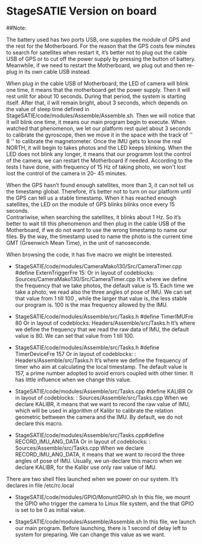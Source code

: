# StageSATIE Version  on board
##Note:

The battery used has two ports USB, one supplies the module of GPS and the rest for the Motherboard.
For the reason that the GPS costs few minutes to search for satellites  when restart it, it’s better not to plug out the cable USB of GPS or to cut off the power supply by pressing the button of battery.
Meanwhile, if we need to restart the  Motherboard, we  plug out  and then re-plug in its  own cable USB instead.

When plug in the cable USB of Motherboard, the LED of camera will blink one time, it means that the motherboard get the power supply. 
Then it will rest unlit for about 10 seconds. During that period, the system is starting itself.
After that, il will remain bright, about 3 seconds, which depends on the value of sleep time defined in StageSATIE/code/modules/Assemble/Assemble.sh.
Then we will notice that it will blink one time, it means our main program begin to execute.
When watched that phenomenon, we let our platform rest quiet about 3 seconds to calibrate the gyroscope,
then we move it in the space with the track of  '' 8 '' to calibrate the magnetometer.
Once the IMU gets to know the real NORTH, it will begin to takes photos and the LED keeps blinking.
When the LED does not blink any longer, it means that our programm lost the control of the camera, we can restart the Motherboard if needed.
According to the tests I have done, with frequency of 15 Hz of taking photo, we won't lost lost the control of the camera in 20- 45 minutes.

When the GPS hasn’t found enough satellites, more than 3, it can not tell us the timestamp global.
Therefore, it’s better not to turn on our platform until the GPS can tell us a  stable  timestamp.
When it has reached enough  satellites, the LED   on the module of GPS  blinks blinks once every 15 seconds.   
Contrariwise, when searching the  satellites, it blinks about 1 Hz.
So it’s better to wait till this phenomenon and then plug in the cable USB of  the Motherboard, if we do not want to use the wrong timestamp to name our files.
By the way, the timestamp used to name the photo is the current time GMT (Greenwich Mean Time), in the unit of nanoseconde.

When browsing the code, it has five macro we might be interested.
 - StageSATIE/code/modules/CameraMako130/Src/CameraTimer.cpp #define ExternTriggerFre 15:
     Or in layout of codeblocks: Sources/CameraMako130/Src/CameraTimer.cpp
It’s where we define the frequency that we take photos, the default value is 15.
Each time we take a photo, we read also the three angles of pose of IMU.
We can set that value from 1 till 100 , while the larger that value is, the less stable our program is.
100 is the max frequency allowed by the IMU.
 
- StageSATIE/code/modules/Assemble/src/Tasks.h #define TimerIMUFre 80
     Or in layout of codeblocks: Headers/Assemble/src/Tasks.h
It’s where we define the frequency that we read the raw data of IMU, the default value is 80.
We can set that value from 1 till 100.

- StageSATIE/code/modules/Assemble/src/Tasks.h  #define TimerDeviceFre 157
    Or in layout of codeblocks: : Headers/Assemble/src/Tasks.h
It’s where we define the frequency of timer who aim at calculating the local timestamp.
The default value is 157, a prime number adopted to avoid errors coupled with other timer.
It has little influence when we change this value.

- StageSATIE/code/modules/Assemble/src/Tasks.cpp #define KALIBR
    Or in layout of codeblocks: : Sources/Assemble/src/Tasks.cpp
When we declare KALIBR, it means that we want to record the raw value of IMU, which will be used in algorithm of Kalibr to calibrate the relation geometric bettween the camera and the IMU.
By default, we do not declare this macro.

- StageSATIE/code/modules/Assemble/src/Tasks.cpp#define RECORD_IMU_ANG_DATA
    Or in layout of codeblocks: : Sources/Assemble/src/Tasks.cpp
 When we declare RECORD_IMU_ANG_DATA, it means that we want to record the three angles of pose of IMU.
 Usually, we un-declare this macro when we declare  KALIBR, for the Kalibr use only raw value of IMU.

There are two shell files launched when we power on our system. It’s declares in file /etc/rc.local

-  StageSATIE/code/modules/GPIO/MonuntGPIO.sh
In this file, we mount the GPIO who trigger  the camera to Linux file system, and the that GPIO is set to be 0 as initial value.  

-  StageSATIE/code/modules/Assemble/Assemble.sh
In this file, we launch our main program.
Before launching, there is 1 second of delay left to system for preparing.
We can change this value as we want.


 



